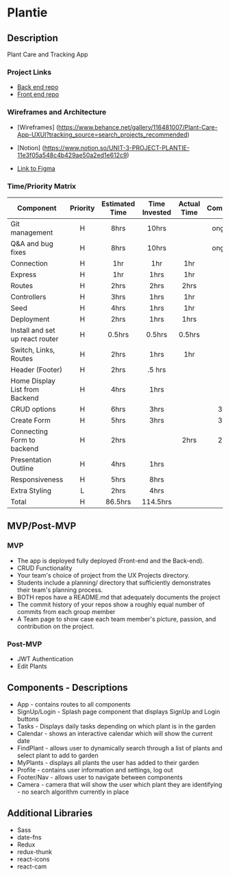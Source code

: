 # Plantie 

## Description
Plant Care and Tracking App
### Project Links
- [Back end repo](https://github.com/tony-shifflett/plantie-backend) 
- [Front end repo](https://github.com/tony-shifflett/plantie-frontend)

### Wireframes and Architecture

- [Wireframes] (https://www.behance.net/gallery/116481007/Plant-Care-App-UXUI?tracking_source=search_projects_recommended)

- [Notion] (https://www.notion.so/UNIT-3-PROJECT-PLANTIE-11e3f05a548c4b429ae50a2ed1e612c9)

- [Link to Figma](https://www.figma.com/file/efPjXJRB78XDCNxJ8U9M7y/Plantie-React-Architechture?node-id=0%3A1)

### Time/Priority Matrix
| Component | Priority | Estimated Time | Time Invested | Actual Time |Completed|
| --- | :---: |  :---: | :---: | :---: |:---:|
| Git management | H | 8hrs | 10hrs |  |ongoing|
| Q&A and bug fixes | H | 8hrs | 10hrs | |ongoing|
| Connection | H | 1hr | 1hr | 1hr |X|
| Express  | H | 1hr | 1hrs |1hr|X|
| Routes | H | 2hrs | 2hrs |2hrs|X|
| Controllers | H | 3hrs | 1hrs |1hr|X|
| Seed | H | 4hrs | 1hrs | 1hr|X|
| Deployment | H | 2hrs | 1hrs | 1hrs |X|
| Install and set up react router | H | 0.5hrs | 0.5hrs |0.5hrs |X|
| Switch, Links, Routes | H | 2hrs | 1hrs | 1hr|X|
| Header (Footer)| H | 2hrs | .5 hrs | ||
| Home Display List from Backend | H | 4hrs | 1hrs |  |X|
| CRUD options | H | 6hrs | 3hrs | |3hrs| |X|
| Create Form | H | 5hrs | 3hrs |  |3hrs| |X|
| Connecting Form to backend | H | 2hrs| |2hrs |2hrs| |X|
| Presentation Outline | H | 4hrs| 1hrs | |X|
| Responsiveness | H | 5hrs | 8hrs | ||
| Extra Styling | L | 2hrs | 4hrs |  ||
| Total | H | 86.5hrs| 114.5hrs |  |X|

## MVP/Post-MVP
### MVP
- The app is deployed fully deployed (Front-end and the Back-end).
- CRUD Functionality
- Your team's choice of project from the UX Projects directory.
- Students include a planning/ directory that sufficiently demonstrates their team's planning process.
- BOTH repos have a README.md that adequately documents the project
- The commit history of your repos show a roughly equal number of commits from each group member
- A Team page to show case each team member's picture, passion, and contribution on the project.

### Post-MVP
- JWT Authentication
- Edit Plants


## Components - Descriptions

- App - contains routes to all components
- SignUp/Login - Splash page component that displays SignUp and Login buttons
- Tasks - Displays daily tasks depending on which plant is in the garden 
- Calendar - shows an interactive calendar which will show the current date
- FindPlant - allows user to dynamically search through a list of plants and select plant to add to garden
- MyPlants - displays all plants the user has added to their garden
- Profile - contains user information and settings, log out
- Footer/Nav - allows user to navigate between components
- Camera - camera that will show the user which plant they are identifying - no search algorithm currently in place

## Additional Libraries
- Sass
- date-fns
- Redux
- redux-thunk 
- react-icons 
- react-cam
